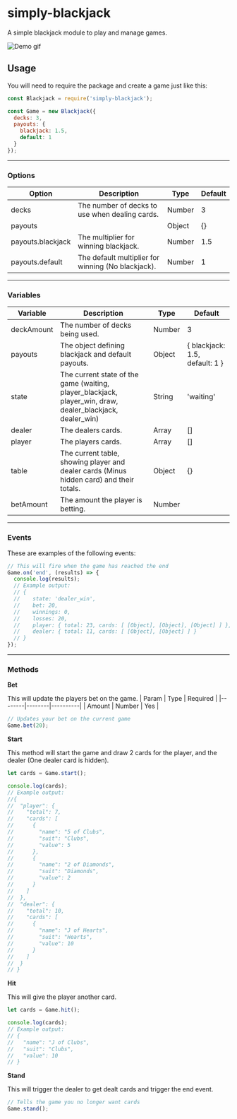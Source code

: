 # simply-blackjack
A simple blackjack module to play and manage games.

![Demo gif](http://g.recordit.co/mQaeTIzQcP.gif)

## Usage
You will need to require the package and create a game just like this:
```js
const Blackjack = require('simply-blackjack');

const Game = new Blackjack({
  decks: 3,
  payouts: {
    blackjack: 1.5,
    default: 1
  }
});
```
---

### Options
| Option            | Description                                        | Type   | Default |
|-------------------|----------------------------------------------------|--------|---------|
| decks             | The number of decks to use when dealing cards.     | Number | 3       |
| payouts           |                                                    | Object | {}      |
| payouts.blackjack | The multiplier for winning blackjack.              | Number | 1.5     |
| payouts.default   | The default multiplier for winning (No blackjack). | Number | 1       |
---

### Variables
| Variable   | Description                                                                                               | Type   | Default                        |
|------------|-----------------------------------------------------------------------------------------------------------|--------|--------------------------------|
| deckAmount | The number of decks being used.                                                                           | Number | 3                              |
| payouts    | The object defining blackjack and default payouts.                                                        | Object | { blackjack: 1.5, default: 1 } |
| state      | The current state of the game (waiting, player_blackjack, player_win, draw, dealer_blackjack, dealer_win) | String | 'waiting'                      |
| dealer     | The dealers cards.                                                                                        | Array  | []                             |
| player     | The players cards.                                                                                        | Array  | []                             |
| table      | The current table, showing player and dealer cards (Minus hidden card) and their totals.                  | Object | {}                             |
| betAmount  | The amount the player is betting.                                                                         | Number |                                |
---

### Events
These are examples of the following events:
```js
// This will fire when the game has reached the end
Game.on('end', (results) => {
  console.log(results);
  // Example output:
  // {
  //    state: 'dealer_win',
  //    bet: 20,
  //    winnings: 0,
  //    losses: 20,
  //    player: { total: 23, cards: [ [Object], [Object], [Object] ] },
  //    dealer: { total: 11, cards: [ [Object], [Object] ] }
  // }
});
```
---

### Methods

**Bet**

This will update the players bet on the game.
| Param  | Type   | Required |
|--------|--------|----------|
| Amount | Number | Yes      |
```js
// Updates your bet on the current game
Game.bet(20);
```

**Start**

This method will start the game and draw 2 cards for the player, and the dealer (One dealer card is hidden).
```js
let cards = Game.start();

console.log(cards);
// Example output:
//{
//  "player": {
//    "total": 7,
//    "cards": [ 
//      {
//        "name": "5 of Clubs",
//        "suit": "Clubs",
//        "value": 5
//      },
//      {
//        "name": "2 of Diamonds",
//        "suit": "Diamonds",
//        "value": 2
//      }
//    ]
//  },
//  "dealer": {
//    "total": 10,
//    "cards": [
//      {
//        "name": "J of Hearts",
//        "suit": "Hearts",
//        "value": 10
//      }
//    ]
//  }
// }
```

**Hit**

This will give the player another card.
```js
let cards = Game.hit();

console.log(cards);
// Example output:
// {
//   "name": "J of Clubs",
//   "suit": "Clubs",
//   "value": 10
// }
```

**Stand**

This will trigger the dealer to get dealt cards and trigger the end event.
```js
// Tells the game you no longer want cards
Game.stand();
```
